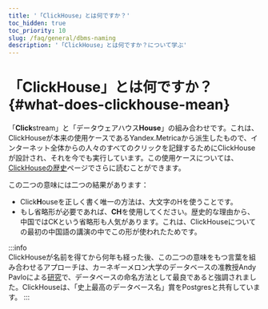 ```yaml
---
title: '「ClickHouse」とは何ですか？'
toc_hidden: true
toc_priority: 10
slug: /faq/general/dbms-naming
description: '「ClickHouse」とは何ですか？について学ぶ'
---
```



# 「ClickHouse」とは何ですか？ {#what-does-clickhouse-mean}

「**Click**stream」と「データウェアハウス**House**」の組み合わせです。これは、ClickHouseが本来の使用ケースであるYandex.Metricaから派生したもので、インターネット全体からの人々のすべてのクリックを記録するためにClickHouseが設計され、それを今でも実行しています。この使用ケースについては、[ClickHouseの歴史](../../about-us/history.md)ページでさらに読むことができます。

この二つの意味には二つの結果があります：

- Click**H**ouseを正しく書く唯一の方法は、大文字のHを使うことです。
- もし省略形が必要であれば、**CH**を使用してください。歴史的な理由から、中国ではCKという省略形も人気があります。これは、ClickHouseについての最初の中国語の講演の中でこの形が使われたためです。

:::info    
ClickHouseが名前を得てから何年も経った後、この二つの意味をもつ言葉を組み合わせるアプローチは、カーネギーメロン大学のデータベースの准教授Andy Pavloによる[研究](https://www.cs.cmu.edu/~pavlo/blog/2020/03/on-naming-a-database-management-system.html)で、データベースの命名方法として最良であると強調されました。ClickHouseは、「史上最高のデータベース名」賞をPostgresと共有しています。
:::

